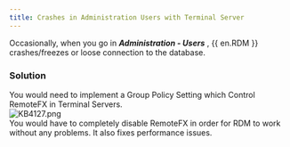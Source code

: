 ```yaml
---
title: Crashes in Administration Users with Terminal Server
---
```

Occasionally, when you go in ***Administration - Users*** , {{ en.RDM }} crashes/freezes or loose connection to the database.
### Solution
You would need to implement a Group Policy Setting which Control RemoteFX in Terminal Servers.  
![KB4127.png](/img/en/kb/KB4127.png)  
You would have to completely disable RemoteFX in order for RDM to work without any problems. It also fixes performance issues.
